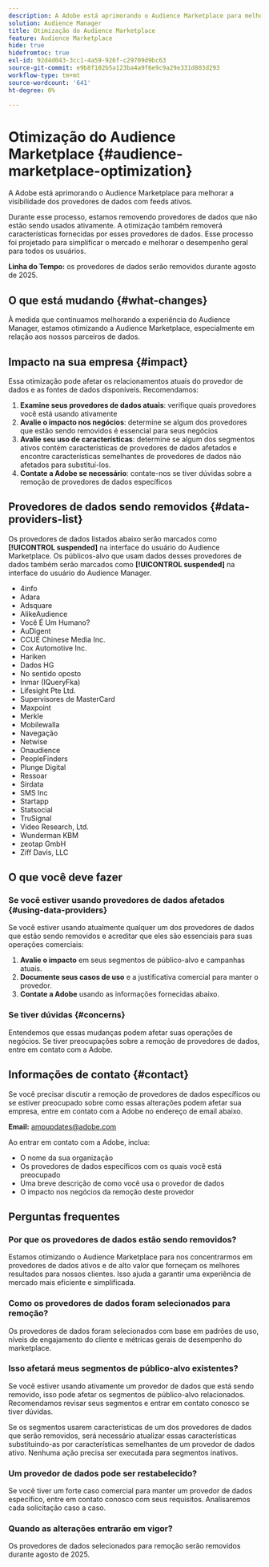 ```yaml
---
description: A Adobe está aprimorando o Audience Marketplace para melhorar a visibilidade dos provedores de dados com feeds ativos.
solution: Audience Manager
title: Otimização do Audience Marketplace
feature: Audience Marketplace
hide: true
hidefromtoc: true
exl-id: 92d4d043-3cc1-4a59-926f-c29709d9bc63
source-git-commit: e9b8f102b5a123ba4a9f6e9c9a29e331d803d293
workflow-type: tm+mt
source-wordcount: '641'
ht-degree: 0%

---
```


# Otimização do Audience Marketplace {#audience-marketplace-optimization}

A Adobe está aprimorando o Audience Marketplace para melhorar a visibilidade dos provedores de dados com feeds ativos.

Durante esse processo, estamos removendo provedores de dados que não estão sendo usados ativamente. A otimização também removerá características fornecidas por esses provedores de dados. Esse processo foi projetado para simplificar o mercado e melhorar o desempenho geral para todos os usuários.

**Linha do Tempo:** os provedores de dados serão removidos durante agosto de 2025.

## O que está mudando {#what-changes}

À medida que continuamos melhorando a experiência do Audience Manager, estamos otimizando a Audience Marketplace, especialmente em relação aos nossos parceiros de dados.

## Impacto na sua empresa {#impact}

Essa otimização pode afetar os relacionamentos atuais do provedor de dados e as fontes de dados disponíveis. Recomendamos:

1. **Examine seus provedores de dados atuais**: verifique quais provedores você está usando ativamente
2. **Avalie o impacto nos negócios**: determine se algum dos provedores que estão sendo removidos é essencial para seus negócios
3. **Avalie seu uso de características**: determine se algum dos segmentos ativos contém características de provedores de dados afetados e encontre características semelhantes de provedores de dados não afetados para substituí-los.
4. **Contate a Adobe se necessário**: contate-nos se tiver dúvidas sobre a remoção de provedores de dados específicos

## Provedores de dados sendo removidos {#data-providers-list}

Os provedores de dados listados abaixo serão marcados como **[!UICONTROL suspended]** na interface do usuário do Audience Marketplace. Os públicos-alvo que usam dados desses provedores de dados também serão marcados como **[!UICONTROL suspended]** na interface do usuário do Audience Manager.

* 4info
* Adara
* Adsquare
* AlikeAudience
* Você É Um Humano?
* AuDigent
* CCUE Chinese Media Inc.
* Cox Automotive Inc.
* Hariken
* Dados HG
* No sentido oposto
* Inmar (IQueryFka)
* Lifesight Pte Ltd.
* Supervisores de MasterCard
* Maxpoint
* Merkle
* Mobilewalla
* Navegação
* Netwise
* Onaudience
* PeopleFinders
* Plunge Digital
* Ressoar
* Sirdata
* SMS Inc
* Startapp
* Statsocial
* TruSignal
* Video Research, Ltd.
* Wunderman KBM
* zeotap GmbH
* Ziff Davis, LLC


## O que você deve fazer

### Se você estiver usando provedores de dados afetados {#using-data-providers}

Se você estiver usando atualmente qualquer um dos provedores de dados que estão sendo removidos e acreditar que eles são essenciais para suas operações comerciais:

1. **Avalie o impacto** em seus segmentos de público-alvo e campanhas atuais.
2. **Documente seus casos de uso** e a justificativa comercial para manter o provedor.
3. **Contate a Adobe** usando as informações fornecidas abaixo.

### Se tiver dúvidas {#concerns}

Entendemos que essas mudanças podem afetar suas operações de negócios. Se tiver preocupações sobre a remoção de provedores de dados, entre em contato com a Adobe.

## Informações de contato {#contact}

Se você precisar discutir a remoção de provedores de dados específicos ou se estiver preocupado sobre como essas alterações podem afetar sua empresa, entre em contato com a Adobe no endereço de email abaixo.

**Email:** ampupdates@adobe.com

Ao entrar em contato com a Adobe, inclua:

* O nome da sua organização
* Os provedores de dados específicos com os quais você está preocupado
* Uma breve descrição de como você usa o provedor de dados
* O impacto nos negócios da remoção deste provedor

## Perguntas frequentes

### Por que os provedores de dados estão sendo removidos?

Estamos otimizando o Audience Marketplace para nos concentrarmos em provedores de dados ativos e de alto valor que forneçam os melhores resultados para nossos clientes. Isso ajuda a garantir uma experiência de mercado mais eficiente e simplificada.

### Como os provedores de dados foram selecionados para remoção?

Os provedores de dados foram selecionados com base em padrões de uso, níveis de engajamento do cliente e métricas gerais de desempenho do marketplace.

### Isso afetará meus segmentos de público-alvo existentes?

Se você estiver usando ativamente um provedor de dados que está sendo removido, isso pode afetar os segmentos de público-alvo relacionados. Recomendamos revisar seus segmentos e entrar em contato conosco se tiver dúvidas.

Se os segmentos usarem características de um dos provedores de dados que serão removidos, será necessário atualizar essas características substituindo-as por características semelhantes de um provedor de dados ativo. Nenhuma ação precisa ser executada para segmentos inativos.

### Um provedor de dados pode ser restabelecido?

Se você tiver um forte caso comercial para manter um provedor de dados específico, entre em contato conosco com seus requisitos. Analisaremos cada solicitação caso a caso.

### Quando as alterações entrarão em vigor?

Os provedores de dados selecionados para remoção serão removidos durante agosto de 2025.
